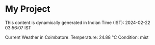 # My Project

This content is dynamically generated in Indian Time (IST): 2024-02-22 03:56:07 IST


Current Weather in Coimbatore:
Temperature: 24.88 °C
Condition: mist
